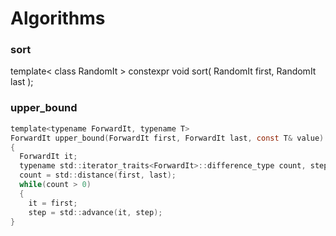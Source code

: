 # Algorithms
### sort
template< class RandomIt >
constexpr void sort( RandomIt first, RandomIt last );

### upper_bound 
```c
template<typename ForwardIt, typename T>
ForwardIt upper_bound(ForwardIt first, ForwardIt last, const T& value)
{
  ForwardIt it;
  typename std::iterator_traits<ForwardIt>::difference_type count, step;
  count = std::distance(first, last);
  while(count > 0)
  {
    it = first;
    step = std::advance(it, step);
}
```